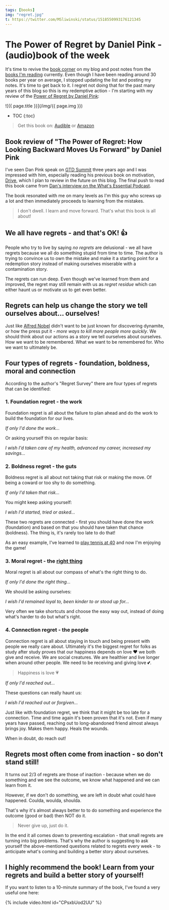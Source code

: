 ```yaml
---
tags: [books]
img: "regret.jpg"
t: https://twitter.com/MSliwinski/status/1518550993176121345
---
```


# The Power of Regret by Daniel Pink - (audio)book of the week

It's time to revive the [book corner](/books/) on my blog and post notes from the [books I'm reading](/reading/) currently. Even though I have been reading around 30 books per year on average, I stopped updating the list and posting my notes. It's time to get back to it. I regret not doing that for the past many years of this blog so this is my redemptive action - I'm starting with my review of the [Power of Regret by Daniel Pink](https://www.danpink.com/the-power-of-regret/): 

<!--More-->

![{{ page.title }}](/img/{{ page.img }})

* TOC
{:toc}

> Get this book on: [Audible](https://www.audible.com/pd/0593555570?tag=sliwinski-20) or [Amazon](https://www.amazon.com/dp/0593556437?tag=sliwinski-20)

## Book review of "The Power of Regret: How Looking Backward Moves Us Forward" by Daniel Pink

I've seen Dan Pink speak on [GTD Summit](/gtdsummit/) three years ago and I was impressed with him, especially reading his previous book on motivation, [Drive](https://www.danpink.com/books/drive/), which I plan to review in the future on this blog. The final push to read this book came from [Dan's interview on the What's Essential Podcast](https://gregmckeown.com/episodes/episode/dan-pink-on-the-power-of-regret-and-living-with-it/).

The book resonated with me on many levels as I'm this guy who screws up a lot and then immediately proceeds to learning from the mistakes.

> I don't dwell. I learn and move forward. That's what this book is all about! 

## We all have regrets - and that's OK! 👍 

People who try to live by saying *no regrets* are delusional - we all have regrets because we all do something stupid from time to time. The author is trying to convince us to own the mistake and make it a starting point for a redemption story instead of making ourselves miserable with a contamination story.

The regrets can run deep. Even though we've learned from them and improved, the regret may still remain with us as *regret residue* which can either haunt us or motivate us to get even better.

## Regrets can help us change the story we tell ourselves about… ourselves!

Just like [Alfred Nobel](https://en.wikipedia.org/wiki/Alfred_Nobel) didn't want to be just known for discovering dynamite, or how the press put it - *more ways to kill more people more quickly*. We should think about our actions as a story we tell ourselves about ourselves. How we want to be remembered. What we want to be remembered for. Who we want to ultimately be.

## Four types of regrets - foundation, boldness, moral and connection

According to the author's "Regret Survey" there are four types of regrets that can be identified:

### 1. Foundation regret - the work

Foundation regret is all about the failure to plan ahead and do the work to build the foundation for our lives.

*If only I'd done the work…*

Or asking yourself this on regular basis:

*I wish I'd taken care of my health, advanced my career, increased my savings…*

### 2. Boldness regret - the guts

Boldness regret is all about not taking that risk or making the move. Of being a coward or too shy to do something.

*If only I'd taken that risk…*

You might keep asking yourself:

*I wish I'd started, tried or asked…*

These two regrets are connected - first you should have done the work (foundation) and based on that you should have taken that chance (boldness). The thing is, it's rarely too late to do that!

As an easy example, I've learned to [play tennis at 40](/tennis/) and now I'm enjoying the game!

### 3. Moral regret - the [right thing](/right/)

Moral regret is all about our compass of what's the right thing to do.

*If only I'd done the right thing…*

We should be asking ourselves:

*I wish I'd remained loyal to, been kinder to or stood up for…*

Very often we take shortcuts and choose the easy way out, instead of doing what's harder to do but what's right.

### 4. Connection regret - the people

Connection regret is all about staying in touch and being present with people we really care about. Ultimately it's the biggest regret for folks as study after study proves that our happiness depends on love ❤️ we both give and receive. We are social creatures. We are healthier and live longer when around other people. We need to be receiving and giving love 💕.

> Happiness is love 💗 

*If only I'd reached out…*

These questions can really haunt us:

*I wish I'd reached out or forgiven…*

Just like with foundation regret, we think that it might be too late for a connection. Time and time again it's been proven that it's not. Even if many years have passed, reaching out to long-abandoned friend almost always brings joy. Makes them happy. Heals the wounds.

When in doubt, do reach out!

## Regrets most often come from inaction - so don't stand still!

It turns out 2/3 of regrets are those of inaction - because when we do something and we see the outcome, we know what happened and we can learn from it.

However, if we don't do something, we are left in doubt what could have happened. Coulda, woulda, shoulda.

That's why it's almost always better to to do something and experience the outcome (good or bad) then NOT do it.

> Never give up, just do it.

In the end it all comes down to preventing escalation - that small regrets are turning into big problems. That's why the author is suggesting to ask yourself the above-mentioned questions related to regrets every week - to anticipate what's coming and building a better story about ourselves.

## I highly recommend the book! Learn from your regrets and build a better story of yourself!

If you want to listen to a 10-minute summary of the book, I've found a very useful one here:

{% include video.html id="CPsxbUod2UU" %}


[n]: https://michael.gratis/nozbe
[np]: https://michael.gratis/nozbepersonal